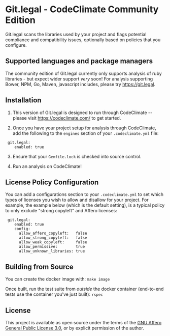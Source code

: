 # Git.legal - CodeClimate Community Edition

Git.legal scans the libraries used by your project and flags potential compliance and compatibility issues, optionally
based on policies that you configure.

## Supported languages and package managers

The community edition of Git.legal currently only supports analysis of ruby libraries - but expect wider support *very*
soon!  For analysis supporting Bower, NPM, Go, Maven, javascript includes, please try https://git.legal.

## Installation

1. This version of Git.legal is designed to run through CodeClimate -- please visit https://codeclimate.com/ to get started.

2. Once you have your project setup for analysis through CodeClimate, add the following to the `engines` section of your
`.codeclimate.yml` file:

```
 git.legal:
    enabled: true
```

3. Ensure that your `Gemfile.lock` is checked into source control.

4. Run an analysis on CodeClimate!

## License Policy Configuration

You can add a configurations section to your `.codeclimate.yml` to set which types of licenses you wish to allow and
disallow for your project.  For example, the example below (which is the default setting), is a typical policy to only
exclude "strong copyleft" and Affero licenses:

```
 git.legal:
    enabled: true
    config:
      allow_affero_copyleft:   false
      allow_strong_copyleft:   false
      allow_weak_copyleft:     false
      allow_permissive:        true
      allow_unknown_libraries: true
```

## Building from Source

You can create the docker image with: `make image`

Once built, run the test suite from *outside* the docker container (end-to-end tests use the container you've just built): `rspec`

## License

This project is available as open source under the terms of the
[GNU Affero General Public License 3.0](https://www.gnu.org/licenses/agpl-3.0.en.html), or by explicit permission of
the author.


